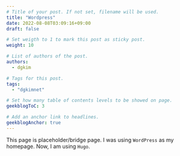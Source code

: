 ```yaml
---
# Title of your post. If not set, filename will be used.
title: "Wordpress"
date: 2022-08-08T03:09:16+09:00
draft: false

# Set weigth to 1 to mark this post as sticky post.
weight: 10

# List of authors of the post.
authors:
  - dgkim

# Tags for this post.
tags:
  - "dgkimnet"

# Set how many table of contents levels to be showed on page.
geekblogToC: 3

# Add an anchor link to headlines.
geekblogAnchor: true
---
```


This page is placeholder/bridge page.
I was using `WordPress` as my homepage. Now, I am using `Hugo`.
